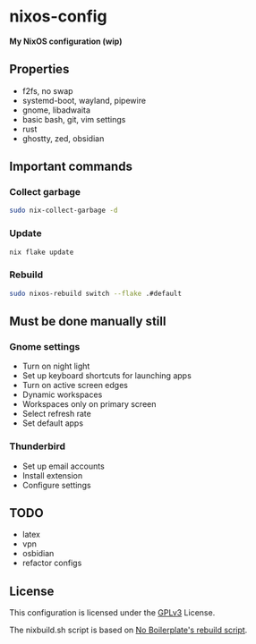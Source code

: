 # nixos-config

**My NixOS configuration (wip)**

## Properties

- f2fs, no swap
- systemd-boot, wayland, pipewire
- gnome, libadwaita
- basic bash, git, vim settings
- rust
- ghostty, zed, obsidian

## Important commands

### Collect garbage

```bash
sudo nix-collect-garbage -d
```

### Update

```bash
nix flake update
```

### Rebuild

```bash
sudo nixos-rebuild switch --flake .#default
```

## Must be done manually still

### Gnome settings

- Turn on night light
- Set up keyboard shortcuts for launching apps
- Turn on active screen edges
- Dynamic workspaces
- Workspaces only on primary screen
- Select refresh rate
- Set default apps

### Thunderbird

- Set up email accounts
- Install extension
- Configure settings

## TODO

- latex
- vpn
- osbidian
- refactor configs

## License

This configuration is licensed under the [GPLv3](https://github.com/chrisinick/ideapad-mode/blob/master/LICENSE.txt) License.

The nixbuild.sh script is based on [No Boilerplate's rebuild script](https://github.com/0atman/noboilerplate/blob/main/scripts/38-nixos.md#dont-use-nix-env).

